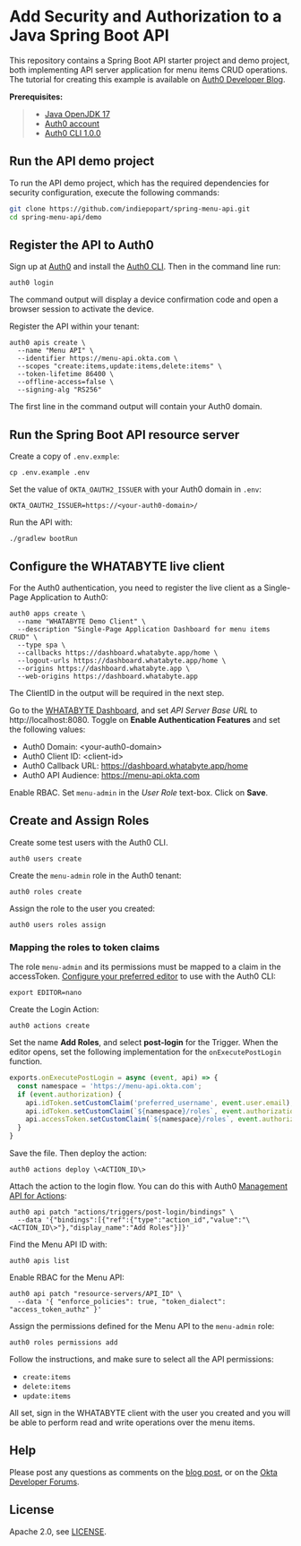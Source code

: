 # Add Security and Authorization to a Java Spring Boot API

This repository contains a Spring Boot API starter project and demo project, both implementing API server application for menu items CRUD operations. The tutorial for creating this example is available on [Auth0 Developer Blog]().

**Prerequisites:**

> - [Java OpenJDK 17](https://jdk.java.net/java-se-ri/17)
> - [Auth0 account](https://auth0.com/signup)
> - [Auth0 CLI 1.0.0](https://github.com/auth0/auth0-cli#installation)

## Run the API demo project

To run the API demo project, which has the required dependencies for security configuration, execute the following commands:

```bash
git clone https://github.com/indiepopart/spring-menu-api.git
cd spring-menu-api/demo
```

## Register the API to Auth0

Sign up at [Auth0](https://auth0.com/signup) and install the [Auth0 CLI](https://github.com/auth0/auth0-cli). Then in the command line run:

```shell
auth0 login
```

The command output will display a device confirmation code and open a browser session to activate the device.

Register the API within your tenant:

```shell
auth0 apis create \
  --name "Menu API" \
  --identifier https://menu-api.okta.com \
  --scopes "create:items,update:items,delete:items" \
  --token-lifetime 86400 \
  --offline-access=false \
  --signing-alg "RS256"
```

The first line in the command output will contain your Auth0 domain.

## Run the Spring Boot API resource server

Create a copy of `.env.exmple`:

```shell
cp .env.example .env
```

Set the value of `OKTA_OAUTH2_ISSUER` with your Auth0 domain in `.env`:

```shell
OKTA_OAUTH2_ISSUER=https://<your-auth0-domain>/
```

Run the API with:

```shell
./gradlew bootRun
```

## Configure the WHATABYTE live client

For the Auth0 authentication, you need to register the live client as a Single-Page Application to Auth0:

```shell
auth0 apps create \
  --name "WHATABYTE Demo Client" \
  --description "Single-Page Application Dashboard for menu items CRUD" \
  --type spa \
  --callbacks https://dashboard.whatabyte.app/home \
  --logout-urls https://dashboard.whatabyte.app/home \
  --origins https://dashboard.whatabyte.app \
  --web-origins https://dashboard.whatabyte.app
```

The ClientID in the output will be required in the next step.

Go to the [WHATABYTE Dashboard](https://dashboard.whatabyte.app/home), and set _API Server Base URL_ to http://localhost:8080. Toggle on **Enable Authentication Features** and set the following values:

- Auth0 Domain: \<your-auth0-domain\>
- Auth0 Client ID: \<client-id\>
- Auth0 Callback URL: https://dashboard.whatabyte.app/home
- Auth0 API Audience: https://menu-api.okta.com

Enable RBAC. Set `menu-admin` in the _User Role_ text-box. Click on **Save**.


## Create and Assign Roles

Create some test users with the Auth0 CLI.


```shell
auth0 users create
```

Create the `menu-admin` role in the Auth0 tenant:

```shell
auth0 roles create
```

Assign the role to the user you created:

```shell
auth0 users roles assign
```

### Mapping the roles to token claims

The role `menu-admin` and its permissions must be mapped to a claim in the accessToken. [Configure your preferred editor](https://github.com/auth0/auth0-cli#customization) to use with the Auth0 CLI:

```shell
export EDITOR=nano
```

Create the Login Action:

```shell
auth0 actions create
```

Set the name __Add Roles__, and select **post-login** for the Trigger. When the editor opens, set the following implementation for the `onExecutePostLogin` function.

```javascript
exports.onExecutePostLogin = async (event, api) => {
  const namespace = 'https://menu-api.okta.com';
  if (event.authorization) {
    api.idToken.setCustomClaim('preferred_username', event.user.email);
    api.idToken.setCustomClaim(`${namespace}/roles`, event.authorization.roles);
    api.accessToken.setCustomClaim(`${namespace}/roles`, event.authorization.roles);
  }
}
```

Save the file. Then deploy the action:

```shell
auth0 actions deploy \<ACTION_ID\>
```

Attach the action to the login flow. You can do this with Auth0 [Management API for Actions](https://auth0.com/docs/api/management/v2#!/Actions/patch_bindings):

```shell
auth0 api patch "actions/triggers/post-login/bindings" \
  --data '{"bindings":[{"ref":{"type":"action_id","value":"\<ACTION_ID\>"},"display_name":"Add Roles"}]}'
```

Find the Menu API ID with:

```shell
auth0 apis list
```

Enable RBAC for the Menu API:

```shell
auth0 api patch "resource-servers/API_ID" \
  --data '{ "enforce_policies": true, "token_dialect": "access_token_authz" }'
```

Assign the permissions defined for the Menu API to the `menu-admin` role:

```shell
auth0 roles permissions add
```

Follow the instructions, and make sure to select all the API permissions:
- `create:items`
- `delete:items`
- `update:items`

All set, sign in  the WHATABYTE client with the user you created and you will be able to perform read and write operations over the menu items.

## Help

Please post any questions as comments on the [blog post](), or on the [Okta Developer Forums](https://devforum.okta.com/).

## License

Apache 2.0, see [LICENSE](LICENSE).

